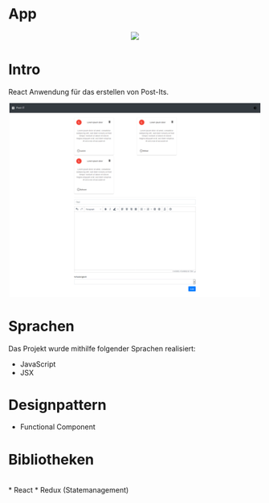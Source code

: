 # App

<p align="center">
  <img src="https://github.githubassets.com/images/modules/site/home-illo-team.svg" width="350"/>
</p>

# Intro

React Anwendung für das erstellen von Post-Its.

<p align="center">
  <img src="preview.png" width=500>
</p>

# Sprachen

Das Projekt wurde mithilfe folgender Sprachen realisiert:
<br />

- JavaScript
- JSX

# Designpattern

- Functional Component

# Bibliotheken

<br />
 * React
 * Redux (Statemanagement)
